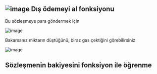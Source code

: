 ![image](https://user-images.githubusercontent.com/68228757/148381595-856dc9c8-eb9c-45b5-858d-89df69ef88d5.png)
Dış ödemeyi al fonksiyonu
--
Bu sözleşmeye para göndermek için

![image](https://user-images.githubusercontent.com/68228757/148382393-c6b74ce1-9a0a-41e9-8b6c-ff386b7bb006.png)

Bakarsanız miktarın düştüğünü, biraz gas çektiğini görebilirsiniz 

![image](https://user-images.githubusercontent.com/68228757/148383211-f62235a8-f00d-421a-81ae-0d20f2708568.png)

Sözleşmenin bakiyesini fonksiyon ile öğrenme
--

